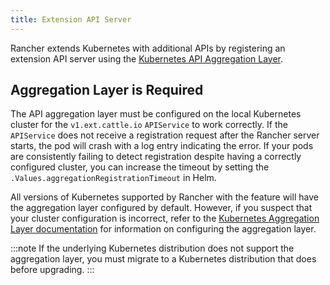 ```yaml
---
title: Extension API Server
---
```


<head>
  <link rel="canonical" href="https://ranchermanager.docs.rancher.com/api/extension-apiserver"/>
</head>

Rancher extends Kubernetes with additional APIs by registering an extension API server using the [Kubernetes API Aggregation Layer](https://kubernetes.io/docs/concepts/extend-kubernetes/api-extension/apiserver-aggregation/).

## Aggregation Layer is Required

The API aggregation layer must be configured on the local Kubernetes cluster for the `v1.ext.cattle.io` `APIService` to work correctly. If the `APIService` does not receive a registration request after the Rancher server starts, the pod will crash with a log entry indicating the error. If your pods are consistently failing to detect registration despite having a correctly configured cluster, you can increase the timeout by setting the `.Values.aggregationRegistrationTimeout` in Helm.

All versions of Kubernetes supported by Rancher with the feature will have the aggregation layer configured by default. However, if you suspect that your cluster configuration is incorrect, refer to the [Kubernetes Aggregation Layer documentation](https://kubernetes.io/docs/tasks/extend-kubernetes/configure-aggregation-layer/) for information on configuring the aggregation layer.

:::note
If the underlying Kubernetes distribution does not support the aggregation layer, you must migrate to a Kubernetes distribution that does before upgrading.
:::